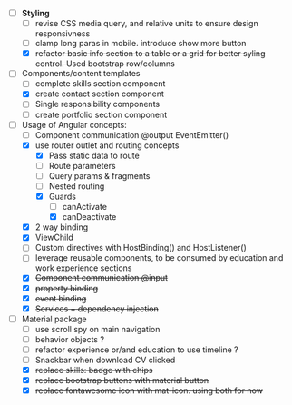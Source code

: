 -   [ ] **Styling**
    -   [ ] revise CSS media query, and relative units to ensure design responsivness
    -   [ ] clamp long paras in mobile. introduce show more button
    -   [x] ~~refactor basic info section to a table or a grid for better syling control. Used bootstrap row/columns~~
-   [ ] Components/content templates
    -   [ ] complete skills section component
    -   [x] create contact section component
    -   [ ] Single responsibility components
    -   [ ] create portfolio section component
-   [ ] Usage of Angular concepts:
    -   [ ] Component communication @output EventEmitter()
    -   [x] use router outlet and routing concepts
        -   [x] Pass static data to route
        -   [ ] Route parameters
        -   [ ] Query params & fragments
        -   [ ] Nested routing
        -   [x] Guards
            -   [ ] canActivate
            -   [x] canDeactivate
    -   [x] 2 way binding
    -   [x] ViewChild
    -   [ ] Custom directives with HostBinding() and HostListener()
    -   [ ] leverage reusable components, to be consumed by education and work experience sections
    -   [x] ~~Component communication @input~~
    -   [x] ~~property binding~~
    -   [x] ~~event binding~~
    -   [x] ~~Services + dependency injection~~
-   [ ] Material package
    -   [ ] use scroll spy on main navigation
    -   [ ] behavior objects ?
    -   [ ] refactor experience or/and education to use timeline ?
    -   [ ] Snackbar when download CV clicked
    -   [x] ~~replace skills: badge with chips~~
    -   [x] ~~replace bootstrap buttons with material button~~
    -   [x] ~~replace fontawesome icon with mat-icon. using both for now~~
